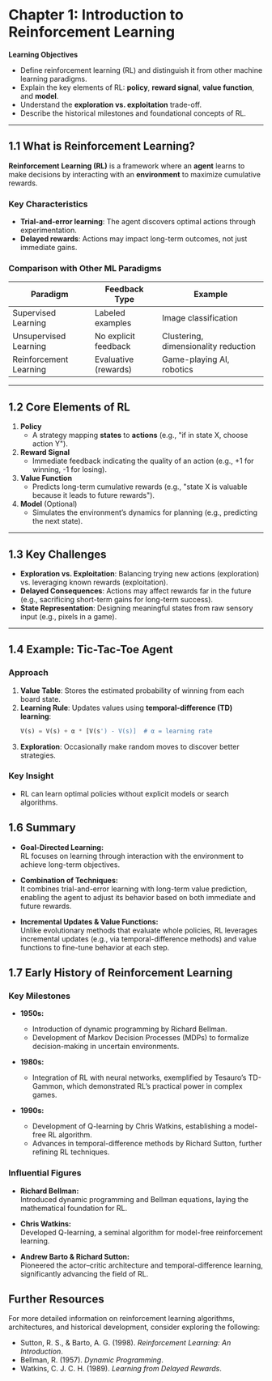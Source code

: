# Chapter 1: Introduction to Reinforcement Learning  
**Learning Objectives**  
- Define reinforcement learning (RL) and distinguish it from other machine learning paradigms.  
- Explain the key elements of RL: **policy**, **reward signal**, **value function**, and **model**.  
- Understand the **exploration vs. exploitation** trade-off.  
- Describe the historical milestones and foundational concepts of RL.  

---

## 1.1 What is Reinforcement Learning?  
**Reinforcement Learning (RL)** is a framework where an **agent** learns to make decisions by interacting with an **environment** to maximize cumulative rewards.  

### Key Characteristics  
- **Trial-and-error learning**: The agent discovers optimal actions through experimentation.  
- **Delayed rewards**: Actions may impact long-term outcomes, not just immediate gains.  

### Comparison with Other ML Paradigms  
| **Paradigm**          | **Feedback Type**       | **Example**                          |  
|-----------------------|-------------------------|--------------------------------------|  
| Supervised Learning   | Labeled examples        | Image classification                 |  
| Unsupervised Learning | No explicit feedback    | Clustering, dimensionality reduction|  
| Reinforcement Learning| Evaluative (rewards)    | Game-playing AI, robotics           |  

---

## 1.2 Core Elements of RL  
1. **Policy**  
   - A strategy mapping **states** to **actions** (e.g., "if in state X, choose action Y").  
2. **Reward Signal**  
   - Immediate feedback indicating the quality of an action (e.g., +1 for winning, -1 for losing).  
3. **Value Function**  
   - Predicts long-term cumulative rewards (e.g., "state X is valuable because it leads to future rewards").  
4. **Model** (Optional)  
   - Simulates the environment’s dynamics for planning (e.g., predicting the next state).  

---

## 1.3 Key Challenges  
- **Exploration vs. Exploitation**: Balancing trying new actions (exploration) vs. leveraging known rewards (exploitation).  
- **Delayed Consequences**: Actions may affect rewards far in the future (e.g., sacrificing short-term gains for long-term success).  
- **State Representation**: Designing meaningful states from raw sensory input (e.g., pixels in a game).  

---

## 1.4 Example: Tic-Tac-Toe Agent  
### Approach  
1. **Value Table**: Stores the estimated probability of winning from each board state.  
2. **Learning Rule**: Updates values using **temporal-difference (TD) learning**:  
   ```python  
   V(s) = V(s) + α * [V(s') - V(s)]  # α = learning rate
3. **Exploration**: Occasionally make random moves to discover better strategies.

### Key Insight

  - RL can learn optimal policies without explicit models or search algorithms.

## 1.6 Summary

- **Goal-Directed Learning:**  
  RL focuses on learning through interaction with the environment to achieve long-term objectives.

- **Combination of Techniques:**  
  It combines trial-and-error learning with long-term value prediction, enabling the agent to adjust its behavior based on both immediate and future rewards.

- **Incremental Updates & Value Functions:**  
  Unlike evolutionary methods that evaluate whole policies, RL leverages incremental updates (e.g., via temporal-difference methods) and value functions to fine-tune behavior at each step.

## 1.7 Early History of Reinforcement Learning

### Key Milestones

- **1950s:**  
  - Introduction of dynamic programming by Richard Bellman.
  - Development of Markov Decision Processes (MDPs) to formalize decision-making in uncertain environments.

- **1980s:**  
  - Integration of RL with neural networks, exemplified by Tesauro’s TD-Gammon, which demonstrated RL’s practical power in complex games.

- **1990s:**  
  - Development of Q-learning by Chris Watkins, establishing a model-free RL algorithm.
  - Advances in temporal-difference methods by Richard Sutton, further refining RL techniques.

### Influential Figures

- **Richard Bellman:**  
  Introduced dynamic programming and Bellman equations, laying the mathematical foundation for RL.

- **Chris Watkins:**  
  Developed Q-learning, a seminal algorithm for model-free reinforcement learning.

- **Andrew Barto & Richard Sutton:**  
  Pioneered the actor–critic architecture and temporal-difference learning, significantly advancing the field of RL.

## Further Resources

For more detailed information on reinforcement learning algorithms, architectures, and historical development, consider exploring the following:

- Sutton, R. S., & Barto, A. G. (1998). *Reinforcement Learning: An Introduction*.
- Bellman, R. (1957). *Dynamic Programming*.
- Watkins, C. J. C. H. (1989). *Learning from Delayed Rewards*.
